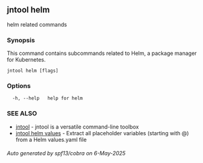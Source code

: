 ## jntool helm

helm related commands

### Synopsis

This command contains subcommands related to Helm, a package manager for Kubernetes.

```
jntool helm [flags]
```

### Options

```
  -h, --help   help for helm
```

### SEE ALSO

* [jntool](jntool.md)	 - jntool is a versatile command-line toolbox
* [jntool helm values](jntool_helm_values.md)	 - Extract all placeholder variables (starting with @) from a Helm values.yaml file

###### Auto generated by spf13/cobra on 6-May-2025
